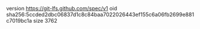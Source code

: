 version https://git-lfs.github.com/spec/v1
oid sha256:5ccded2dbc06837d1c8c84baa7022026443ef155c6a06fb2699e881c7019bc1a
size 3762
